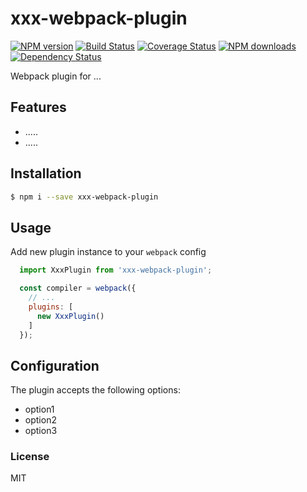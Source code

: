 # xxx-webpack-plugin

[![NPM version](https://img.shields.io/npm/v/xxx-webpack-plugin.svg?style=flat)](https://npmjs.org/package/xxx-webpack-plugin)
[![Build Status](https://img.shields.io/travis/ant-tool/xxx-webpack-plugin.svg?style=flat)](https://travis-ci.org/ant-tool/xxx-webpack-plugin)
[![Coverage Status](https://img.shields.io/coveralls/ant-tool/xxx-webpack-plugin.svg?style=flat)](https://coveralls.io/r/ant-tool/xxx-webpack-plugin)
[![NPM downloads](http://img.shields.io/npm/dm/xxx-webpack-plugin.svg?style=flat)](https://npmjs.org/package/xxx-webpack-plugin)
[![Dependency Status](https://david-dm.org/ant-tool/xxx-webpack-plugin.svg)](https://david-dm.org/ant-tool/xxx-webpack-plugin)

Webpack plugin for ...

## Features
* .....
* .....

## Installation

```bash
$ npm i --save xxx-webpack-plugin
```

## Usage

Add new plugin instance to your `webpack` config

```javascript
  import XxxPlugin from 'xxx-webpack-plugin';

  const compiler = webpack({
    // ...
    plugins: [
      new XxxPlugin()
    ]
  });
```

## Configuration
The plugin accepts the following options:

- option1
- option2
- option3


### License
MIT